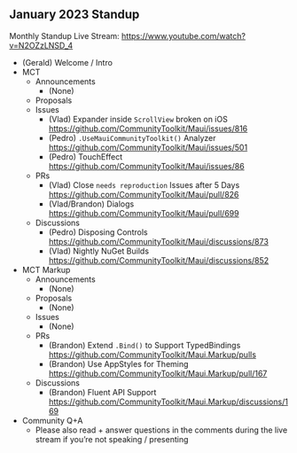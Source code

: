 ## January 2023 Standup

Monthly Standup Live Stream: https://www.youtube.com/watch?v=N2OZzLNSD_4

- (Gerald) Welcome / Intro
- MCT
    - Announcements
      - (None)
    - Proposals
    - Issues
      - (Vlad) Expander inside `ScrollView` broken on iOS https://github.com/CommunityToolkit/Maui/issues/816
      - (Pedro) `.UseMauiCommunityToolkit()` Analyzer https://github.com/CommunityToolkit/Maui/issues/501
      - (Pedro) TouchEffect https://github.com/CommunityToolkit/Maui/issues/86
    - PRs
      - (Vlad) Close `needs reproduction` Issues after 5 Days https://github.com/CommunityToolkit/Maui/pull/826
      - (Vlad/Brandon) Dialogs https://github.com/CommunityToolkit/Maui/pull/699
    - Discussions
      - (Pedro) Disposing Controls https://github.com/CommunityToolkit/Maui/discussions/873
      - (Vlad) Nightly NuGet Builds https://github.com/CommunityToolkit/Maui/discussions/852
- MCT Markup
    - Announcements
      - (None)
    - Proposals
      - (None)
    - Issues
      - (None)
    - PRs
      - (Brandon) Extend `.Bind()` to Support TypedBindings https://github.com/CommunityToolkit/Maui.Markup/pulls
      - (Brandon) Use AppStyles for Theming https://github.com/CommunityToolkit/Maui.Markup/pull/167
    - Discussions
      - (Brandon) Fluent API Support https://github.com/CommunityToolkit/Maui.Markup/discussions/169
- Community Q+A
    - Please also read + answer questions in the comments during the live stream if you’re not speaking / presenting